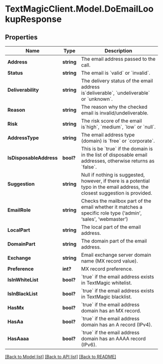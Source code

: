 # TextMagicClient.Model.DoEmailLookupResponse
## Properties

Name | Type | Description | Notes
------------ | ------------- | ------------- | -------------
**Address** | **string** | The email address passed to the call. | 
**Status** | **string** | The email is &#x60;valid&#x60; or &#x60;invalid&#x60;. | 
**Deliverability** | **string** | The delivery status of the email address is&#x60;deliverable&#x60;, &#x60;undeliverable&#x60;  or &#x60;unknown&#x60;. | 
**Reason** | **string** | The reason why the checked email is invalid/undeliverable. | 
**Risk** | **string** | The risk score of the email is&#x60;high&#x60;, &#x60;medium&#x60;, &#x60;low&#x60; or &#x60;null&#x60;. | 
**AddressType** | **string** | The email address type (domain) is &#x60;free&#x60; or &#x60;corporate&#x60;. | 
**IsDisposableAddress** | **bool?** | This is be &#x60;true&#x60; if the domain is in the list of disposable email addresses, otherwise returns as &#x60;false&#x60;. | 
**Suggestion** | **string** | Null if nothing is suggested, however, if there is a potential typo in the email address, the closest suggestion is provided. | 
**EmailRole** | **string** | Checks the mailbox part of the email whether it matches a specific role type (‘admin’, ‘sales’, ‘webmaster’) | 
**LocalPart** | **string** | The local part of the email address. | 
**DomainPart** | **string** | The domain part of the email address. | 
**Exchange** | **string** | Email exchange server domain name (MX record value). | 
**Preference** | **int?** | MX record preference. | 
**IsInWhiteList** | **bool?** | &#x60;true&#x60; if the email address exists in TextMagic whitelist.  | 
**IsInBlackList** | **bool?** | &#x60;true&#x60; if the email address exists in TextMagic blacklist.  | 
**HasMx** | **bool?** | &#x60;true&#x60; if the email address domain has an MX record.  | 
**HasAa** | **bool?** | &#x60;true&#x60; if the email address domain has an A record (IPv4).  | 
**HasAaaa** | **bool?** | &#x60;true&#x60; if the email address domain has an AAAA record (IPv6).  | 

[[Back to Model list]](../README.md#documentation-for-models) [[Back to API list]](../README.md#documentation-for-api-endpoints) [[Back to README]](../README.md)

